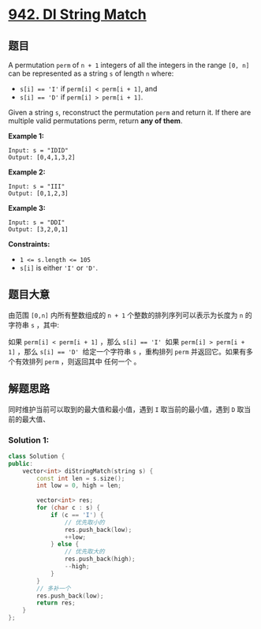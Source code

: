 # [942. DI String Match](https://leetcode-cn.com/problems/di-string-match/)

## 题目

A permutation `perm` of `n + 1` integers of all the integers in the range `[0, n]` can be represented as a string `s` of length `n` where:

- `s[i] == 'I'` if `perm[i] < perm[i + 1]`, and
- `s[i] == 'D'` if `perm[i] > perm[i + 1]`.

Given a string `s`, reconstruct the permutation `perm` and return it. If there are multiple valid permutations perm, return **any of them**.

 

**Example 1:**

```
Input: s = "IDID"
Output: [0,4,1,3,2]
```

**Example 2:**

```
Input: s = "III"
Output: [0,1,2,3]
```

**Example 3:**

```
Input: s = "DDI"
Output: [3,2,0,1]
```

 

**Constraints:**

- `1 <= s.length <= 105`
- `s[i]` is either `'I'` or `'D'`.

## 题目大意

由范围 `[0,n]` 内所有整数组成的 `n + 1` 个整数的排列序列可以表示为长度为 `n` 的字符串 `s` ，其中:

如果 `perm[i] < perm[i + 1]` ，那么 `s[i] == 'I'` 
如果 `perm[i] > perm[i + 1]` ，那么 `s[i] == 'D'` 
给定一个字符串 `s` ，重构排列 `perm` 并返回它。如果有多个有效排列 `perm` ，则返回其中 任何一个 。


## 解题思路

同时维护当前可以取到的最大值和最小值，遇到 `I` 取当前的最小值，遇到 `D` 取当前的最大值、

### Solution 1:


````c++
class Solution {
public:
    vector<int> diStringMatch(string s) {
        const int len = s.size();
        int low = 0, high = len;
        
        vector<int> res;
        for (char c : s) {
            if (c == 'I') {
                // 优先取小的
                res.push_back(low);
                ++low;
            } else {
                // 优先取大的
                res.push_back(high);
                --high;
            }
        }
        // 多补一个
        res.push_back(low);
        return res;
    }
};
````
